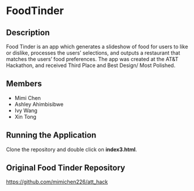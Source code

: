 # FoodTinder
Description
--------------
Food Tinder is an app which generates a slideshow of food for users to like or dislike, processes the users’ selections, and outputs a restaurant that matches the users’ food preferences. The app was created at the AT&T Hackathon, and received Third Place and Best Design/ Most Polished.

Members
--------------
- Mimi Chen
- Ashley Ahimbisibwe
- Ivy Wang
- Xin Tong

Running the Application
----------------------------
Clone the repository and double click on **index3.html**.


Original Food Tinder Repository
--------------------------------
https://github.com/mimichen226/att_hack
